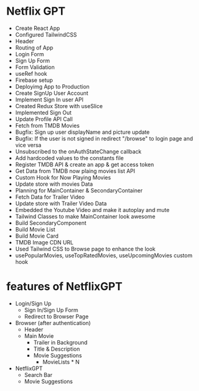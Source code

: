 # Netflix GPT

- Create React App
- Configured TailwindCSS
- Header
- Routing of App
- Login Form
- Sign Up Form
- Form Validation
- useRef hook
- Firebase setup
- Deployimg App to Production
- Create SignUp User Account
- Implement Sign In user API
- Created Redux Store with useSlice
- Implemented Sign Out
- Update Profile API Call
- Fetch from TMDB Movies
- Bugfix: Sign up user displayName and picture update
- Bugfix: If the user is not signed in redirect "/browse" to login page and vice versa
- Unsubscribed to the onAuthStateChange callback
- Add hardcoded values to the constants file
- Register TMDB API & create an app & get access token
- Get Data from TMDB now plaing movies list API
- Custom Hook for Now Playing Movies
- Update store with movies Data
- Planning for MainContainer & SecondaryContainer
- Fetch Data for Trailer Video
- Update store with Trailer Video Data
- Embedded the Youtube Video and make it autoplay and mute
- Tailwind Classes to make MainContainer look awesome
- Build SecondaryComponent
- Build Movie List
- Build Movie Card
- TMDB Image CDN URL
- Used Tailwind CSS to Browse page to enhance the look
- usePopularMovies, useTopRatedMovies, useUpcomingMovies custom hook

# features of NetflixGPT

- Login/Sign Up 
    - Sign In/Sign Up Form
    - Redirect to Browser Page
- Browser (after authentication)
    - Header
    - Main Movie
        - Trailer in Background
        - Title & Description
        - Movie Suggestions
            - MovieLists * N
- NetflixGPT
    - Search Bar
    - Movie Suggestions